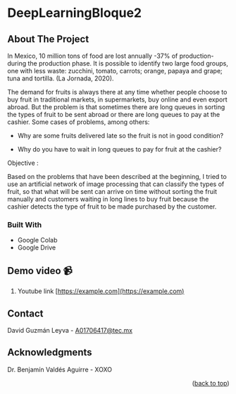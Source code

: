 # DeepLearningBloque2

## About The Project

In Mexico, 10 million tons of food are lost annually -37% of production- during the production phase. It is possible to identify two large food groups, one with less waste: zucchini, tomato, carrots; orange, papaya and grape; tuna and tortilla. (La Jornada, 2020).

The demand for fruits is always there at any time whether people choose to buy fruit in traditional markets, in supermarkets, buy online and even export abroad. But the problem is that sometimes there are long queues in sorting the types of fruit to be sent abroad or there are long queues to pay at the cashier. Some cases of problems, among others:

- Why are some fruits delivered late so the fruit is not in good condition?

- Why do you have to wait in long queues to pay for fruit at the cashier?

Objective : 

Based on the problems that have been described at the beginning, I tried to use an artificial network of image processing that can classify the types of fruit, so that what will be sent can arrive on time without sorting the fruit manually and customers waiting in long lines to buy fruit because the cashier detects the type of fruit to be made purchased by the customer.



### Built With

* Google Colab
* Google Drive



<!-- GETTING STARTED -->
## Demo video 📹

1. Youtube link [https://example.com](https://example.com)


<!-- CONTACT -->
## Contact

David Guzmán Leyva - A01706417@tec.mx



<!-- ACKNOWLEDGMENTS -->
## Acknowledgments

Dr. Benjamín Valdés Aguirre - XOXO

<p align="right">(<a href="#readme-top">back to top</a>)</p>
